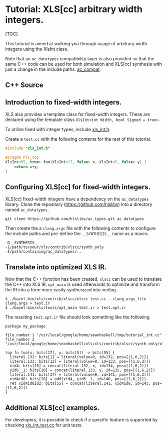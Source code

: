 # Tutorial: XLS[cc] arbitrary width integers.

[TOC]

This tutorial is aimed at walking you through usage of arbitrary width integers
using the XlsInt class.

Note that an `ac_datatypes` compatibility layer is also provided so that the
same C++ code can be used for both simulation and XLS[cc] synthesis with just a
change in the include paths:
[ac_compat](https://github.com/google/xls/tree/main/xls/contrib/xlscc/synth_only/ac_compat).

## C++ Source

## Introduction to fixed-width integers.

XLS also provides a template class for fixed-width integers. These are declared
using the template class `XlsInt<int Width, bool Signed = true>`.

To utilize fixed with integer types, include
[xls_int.h](https://github.com/google/xls/tree/main/xls/contrib/xlscc/synth_only/xls_int.h).

Create a `test.cc` with the following contents for the rest of this tutorial.

```c++
#include "xls_int.h"

#pragma hls_top
XlsInt<55, true> foo(XlsInt<17, false> x, XlsInt<5, false> y) {
    return x+y;
}
```

## Configuring XLS[cc] for fixed-width integers.

XLS[cc] fixed-width integers have a dependency on the `ac_datatypes` library.
Clone the repository (https://github.com/hlslibs) into a directory named
`ac_datatypes`.

```shell
git clone https://github.com/hlslibs/ac_types.git ac_datatypes
```

Then create the a `clang.args` file with the following contents to configure the
include paths and pre-define the `__SYNTHESIS__` name as a macro.

```
-D__SYNTHESIS__
-I/path/to/your/xls/contrib/xlscc/synth_only
-I/path/containing/ac_datatypes/..
```

## Translate into optimized XLS IR.

Now that the C++ function has been created, `xlscc` can be used to translate the
C++ into XLS IR. `opt_main` is used afterwards to optimize and transform the IR
into a form more easily synthesized into verilog.

```
$ ./bazel-bin/xls/contrib/xlscc/xlscc test.cc --clang_args_file clang.args > test.ir
$ ./bazel-bin/xls/tools/opt_main test.ir > test.opt.ir
```

The resulting `test.opt.ir` file should look something like the following

```
package my_package

file_number 1 "/usr/local/google/home/seanhaskell/tmp/tutorial_int.cc"
file_number 2 "/usr/local/google/home/seanhaskell/xls/xls/contrib/xlscc/synth_only/xls_int.h"

top fn foo(x: bits[17], y: bits[5]) -> bits[55] {
  literal.132: bits[1] = literal(value=0, id=132, pos=[(1,6,2)])
  literal.133: bits[13] = literal(value=0, id=133, pos=[(1,6,2)])
  xid4: bits[18] = concat(literal.132, x, id=134, pos=[(1,6,2)])
  yid6__1: bits[18] = concat(literal.133, y, id=135, pos=[(1,6,2)])
  literal.141: bits[37] = literal(value=0, id=141, pos=[(1,6,2)])
  xid4id8: bits[18] = add(xid4, yid6__1, id=140, pos=[(1,6,2)])
  ret xid4id8id2: bits[55] = concat(literal.141, xid4id8, id=143, pos=[(1,6,2)])
}
```

## Additional XLS[cc] examples.

For developers, it is possible to check if a specific feature is supported by
checking
[xls_int_test.cc](https://github.com/google/xls/tree/main/xls/contrib/xlscc/xls_int_test.cc)
for unit tests.
